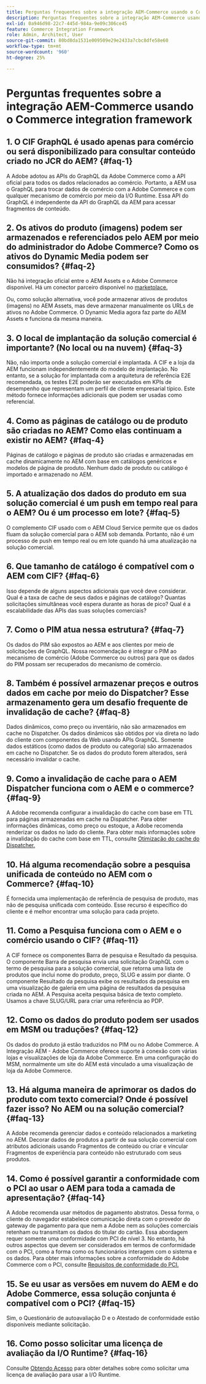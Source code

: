 ```yaml
---
title: Perguntas frequentes sobre a integração AEM-Commerce usando o Commerce integration framework
description: Perguntas frequentes sobre a integração AEM-Commerce usando o Commerce integration framework
exl-id: 0a946d98-22c7-445d-984a-9e09c306ce45
feature: Commerce Integration Framework
role: Admin, Architect, User
source-git-commit: 80bd8da1531e009509e29e2433a7cbc8dfe58e60
workflow-type: tm+mt
source-wordcount: '960'
ht-degree: 25%

---
```



# Perguntas frequentes sobre a integração AEM-Commerce usando o Commerce integration framework

## &#x200B;1. O CIF GraphQL é usado apenas para comércio ou será disponibilizado para consultar conteúdo criado no JCR do AEM? {#faq-1}

A Adobe adotou as APIs do GraphQL da Adobe Commerce como a API oficial para todos os dados relacionados ao comércio. Portanto, a AEM usa o GraphQL para trocar dados de comércio com a Adobe Commerce e com qualquer mecanismo de comércio por meio da I/O Runtime. Essa API do GraphQL é independente da API do GraphQL da AEM para acessar fragmentos de conteúdo.

## &#x200B;2. Os ativos do produto (imagens) podem ser armazenados e referenciados pelo AEM por meio do administrador do Adobe Commerce? Como os ativos do Dynamic Media podem ser consumidos? {#faq-2}

Não há integração oficial entre o AEM Assets e o Adobe Commerce disponível. Há um conector parceiro disponível no [marketplace.](https://commercemarketplace.adobe.com)

Ou, como solução alternativa, você pode armazenar ativos de produtos (imagens) no AEM Assets, mas deve armazenar manualmente os URLs de ativos no Adobe Commerce. O Dynamic Media agora faz parte do AEM Assets e funciona da mesma maneira.

## &#x200B;3. O local de implantação da solução comercial é importante? (No local ou na nuvem) {#faq-3}

Não, não importa onde a solução comercial é implantada. A CIF e a loja da AEM funcionam independentemente do modelo de implantação. No entanto, se a solução for implantada com a arquitetura de referência E2E recomendada, os testes E2E poderão ser executados em KPIs de desempenho que representam um perfil de cliente empresarial típico. Este método fornece informações adicionais que podem ser usadas como referencial.

## &#x200B;4. Como as páginas de catálogo ou de produto são criadas no AEM? Como elas continuam a existir no AEM? {#faq-4}

Páginas de catálogo e páginas de produto são criadas e armazenadas em cache dinamicamente no AEM com base em catálogos genéricos e modelos de página de produto. Nenhum dado de produto ou catálogo é importado e armazenado no AEM.

## &#x200B;5. A atualização dos dados do produto em sua solução comercial é um push em tempo real para o AEM? Ou é um processo em lote? {#faq-5}

O complemento CIF usado com o AEM Cloud Service permite que os dados fluam da solução comercial para o AEM sob demanda. Portanto, não é um processo de push em tempo real ou em lote quando há uma atualização na solução comercial.

## &#x200B;6. Que tamanho de catálogo é compatível com o AEM com CIF? {#faq-6}

Isso depende de alguns aspectos adicionais que você deve considerar. Qual é a taxa de cache de seus dados e páginas de catálogo? Quantas solicitações simultâneas você espera durante as horas de pico? Qual é a escalabilidade das APIs das suas soluções comerciais?

## &#x200B;7. Como o PIM atua nessa estrutura? {#faq-7}

Os dados do PIM são expostos ao AEM e aos clientes por meio de solicitações de GraphQL. Nossa recomendação é integrar o PIM ao mecanismo de comércio (Adobe Commerce ou outros) para que os dados do PIM possam ser recuperados do mecanismo de comércio.

## &#x200B;8. Também é possível armazenar preços e outros dados em cache por meio do Dispatcher? Esse armazenamento gera um desafio frequente de invalidação de cache? {#faq-8}

Dados dinâmicos, como preço ou inventário, não são armazenados em cache no Dispatcher. Os dados dinâmicos são obtidos por via direta no lado do cliente com componentes da Web usando APIs GraphQL. Somente dados estáticos (como dados de produto ou categoria) são armazenados em cache no Dispatcher. Se os dados do produto forem alterados, será necessário invalidar o cache.

## &#x200B;9. Como a invalidação de cache para o AEM Dispatcher funciona com o AEM e o commerce? {#faq-9}

A Adobe recomenda configurar a invalidação do cache com base em TTL para páginas armazenadas em cache na Dispatcher. Para obter informações dinâmicas, como preço ou estoque, a Adobe recomenda renderizar os dados no lado do cliente. Para obter mais informações sobre a invalidação do cache com base em TTL, consulte [Otimização do cache do Dispatcher.](https://experienceleague.adobe.com/docs/experience-cloud-kcs/kbarticles/KA-17458.html?lang=pt-BR)

## &#x200B;10. Há alguma recomendação sobre a pesquisa unificada de conteúdo no AEM com o Commerce? {#faq-10}

É fornecida uma implementação de referência de pesquisa de produto, mas não de pesquisa unificada com conteúdo. Esse recurso é específico do cliente e é melhor encontrar uma solução para cada projeto.

## &#x200B;11. Como a Pesquisa funciona com o AEM e o comércio usando o CIF? {#faq-11}

A CIF fornece os componentes Barra de pesquisa e Resultado da pesquisa. O componente Barra de pesquisa envia uma solicitação GraphQL com o termo de pesquisa para a solução comercial, que retorna uma lista de produtos que inclui nome do produto, preço, SLUG e assim por diante. O componente Resultado da pesquisa exibe os resultados da pesquisa em uma visualização de galeria em uma página de resultados da pesquisa criada no AEM. A Pesquisa aceita pesquisa básica de texto completo. Usamos a chave SLUG/URL para criar uma referência ao PDP.

## &#x200B;12. Como os dados do produto podem ser usados em MSM ou traduções? {#faq-12}

Os dados do produto já estão traduzidos no PIM ou no Adobe Commerce. A Integração AEM - Adobe Commerce oferece suporte à conexão com várias lojas e visualizações de loja da Adobe Commerce. Em uma configuração do MSM, normalmente um site do AEM está vinculado a uma visualização de loja da Adobe Commerce.

## &#x200B;13. Há alguma maneira de aprimorar os dados do produto com texto comercial? Onde é possível fazer isso? No AEM ou na solução comercial? {#faq-13}

A Adobe recomenda gerenciar dados e conteúdo relacionados a marketing no AEM. Decorar dados de produtos a partir de sua solução comercial com atributos adicionais usando Fragmentos de conteúdo ou criar e vincular Fragmentos de experiência para conteúdo não estruturado com seus produtos.

## &#x200B;14. Como é possível garantir a conformidade com o PCI ao usar o AEM para toda a camada de apresentação? {#faq-14}

A Adobe recomenda usar métodos de pagamento abstratos. Dessa forma, o cliente do navegador estabelece comunicação direta com o provedor do gateway de pagamento para que nem a Adobe nem as soluções comerciais retenham ou transmitam os dados do titular do cartão. Essa abordagem requer somente uma conformidade com PCI de nível 3. No entanto, há outros aspectos que devem ser considerados em termos de conformidade com o PCI, como a forma como os funcionários interagem com o sistema e os dados. Para obter mais informações sobre a conformidade do Adobe Commerce com o PCI, consulte [Requisitos de conformidade do PCI.](https://business.adobe.com/products/magento/pci-compliance.html)

## &#x200B;15. Se eu usar as versões em nuvem do AEM e do Adobe Commerce, essa solução conjunta é compatível com o PCI? {#faq-15}

Sim, o Questionário de autoavaliação D e o Atestado de conformidade estão disponíveis mediante solicitação.

## &#x200B;16. Como posso solicitar uma licença de avaliação da I/O Runtime? {#faq-16}

Consulte [Obtendo Acesso](https://developer.adobe.com/runtime/docs/guides/overview/getting_access/) para obter detalhes sobre como solicitar uma licença de avaliação para usar a I/O Runtime.
